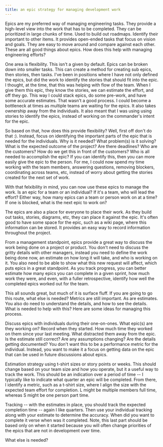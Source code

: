 ```yaml
---
title: an epic strategy for managing development work
---
```


Epics are my preferred way of managing engineering tasks. They provide a high-level view into the work that has to be completed. They can be prioritized in large chunks of time. Used to build out roadmaps. Identify their important to other items. It provides open-ended tasks that focus on vision and goals. They are easy to move around and compare against each other. These are all good things about epics. How does this help with managing engineering efforts?

One area is flexibility. This isn't a given by default. Epics can be broken down into smaller tasks. This can create a method for creating sub epics, then stories, then tasks. I've been in positions where I have not only defined the epics, but did the work to identify the stories that should fit into the epic. I thought, at the time, that this was helping with flow of the team. When I give them this epic, they know the stories, we can estimate the effort, and off they go. This way I could stack epics, do some pre-work, and have some accurate estimates. That wasn't a good process. I could become a bottleneck at times as multiple teams are waiting for the epics. It also takes ownership away from the individuals. It also meant that I was using using stories to identify the epics, instead of working on the commander's intent for the epic.

So based on that, how does this provide flexibility? Well, first off don't do that :). Instead, focus on identifying the important parts of the epic that is needed for the individuals. Why is it needed? What problem(s) is it solving? What is the expected outcome of the project? Are there deadlines? Who are the customers? How do we get this in front of the customers? Who is all needed to accomplish the epic? If you can identify this, then you can more easily give the epic to the person. For me, I could now spend my time working with the team members, answering questions, removing blockers, coordinating across teams, etc, instead of worry about getting the stories created for the next set of work.

With that felxibility in mind, you can now use these epics to manage the work. Is an epic for a team or an individual? If it's a team, who will lead the effort? Either way, how many epics can a team or person work on at a time? If one is blocked, what is the next epic to work on? 

The epics are also a place for everyone to place their work. As they build out tasks, stories, diagrams, etc, they can place it against the epic. It's often good to have some space for the epic, such as a wiki page, where this information can be stored. It provides an easy way to record information throughout the project. 

From a management standpoint, epics provide a great way to discuss the work being done on a project or product. You don't need to discuss the gritty details with other managers, instead you need to define the work being done now, an estimate on how long it will take, and who is working on it. You also need to be able to show what this new request will affect, which puts epics in a great standpoint. As you track progress, you can better estimate how many epics you can complete in a given sprint, how much work they were, and even, with a fuller retrospective, identify how well the completed epics worked out for the team.

This all sounds great, but much of it is surface fluff. If you are going to go this route, what else is needed? Metrics are still important. As are estimates. You also do need to understand the details, and how to see the details. What is needed to help with this? Here are some ideas for managing this process.

Discuss epics with individuals during their one-on-ones. What epic(s) are they working on? Record when they started. How much time they worked on them since your last meeting. What distracted them away from the epic. Is the estimate still correct? Are any assumptions changing? Are the details getting documented? You don't want this to be a performance metric for the individual. Instead, you want to make it a focus on getting data on the epic that can be used in future discussions about epics.

Estimation strategy using t-shirt sizes or story points or weeks. This should change based on your team size and how you operate, but it a useful way to track the work. This should be an indication over a period of time -- I typically like to indicate what quarter an epic will be completed. From there, I identify a metric, such as a t-shirt size, where I align the size with the expected team effort for completion. L might be multiple members full time, whereas S might be one person part time.

Tracking -- with the estimates in place, you should track the expected completion time -- again I like quarters. Then use your individual tracking along with your estimate to determine the accuracy. When did you want to complete it verse when was it completed. Note, this last part should be based only on when it started because you will often change priorities of the epics that are not in development over time.

What else is needed?

